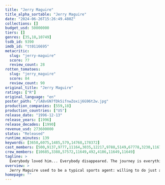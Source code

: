 ```yaml
---
title: "Jerry Maguire"
title_alpha_sortable: "Jerry Maguire"
date: "2024-06-26T15:26:49.480Z"
collections: []
budget_usd: 50000000
tiers: []
genres: [35,18,10749]
tsdb_id: 9390
imdb_id: "tt0116695"
metacritic:
  slug: "jerry-maguire"
  score: 77
  review_count: 28
rotten_tomatoes:
  slug: "jerry_maguire"
  score: 84
  review_count: 90
original_title: "Jerry Maguire"
ratings: ["R"]
original_language: "en"
poster_path: "/lABvGN7fDk5ifnwZoxij6G96t2w.jpg"
production_companies: [559,18]
production_countries: ["US"]
release_date: "1996-12-13"
release_years: [1996]
release_decades: [1990]
revenue_usd: 273600000
status: "Released"
runtime_minutes: 139
keywords: [3658,6075,1485,579,14768,178372]
cast_members: [500,9137,9777,11164,3035,12217,9788,5149,67778,3230,11676,61959,1076194,183716,113919,10825,18271,3272,7036,1276777,8346,140,29930,6108,80278,2222]
crew_members: [10685,3388,57572,11649,492,4186,11649,11649]
tagline: >
  Everybody loved him... Everybody disappeared. The journey is everything.
overview: >
  Jerry Maguire used to be a typical sports agent: willing to do just about anything he could to get the biggest possible contracts for his clients, plus a nice commission for himself. Then, one day, he suddenly has second thoughts about what he's really doing. When he voices these doubts, he ends up losing his job and all of his clients, save Rod Tidwell, an egomaniacal football player.
homepage: ""
---
```

